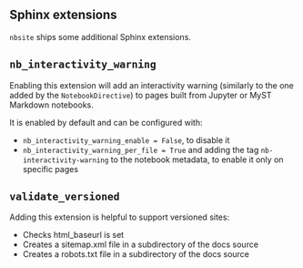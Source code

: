 ## Sphinx extensions

`nbsite` ships some additional Sphinx extensions.

## `nb_interactivity_warning`

Enabling this extension will add an interactivity warning (similarly to the one added by the `NotebookDirective`) to pages built from Jupyter or MyST Markdown notebooks.

It is enabled by default and can be configured with:
- `nb_interactivity_warning_enable = False`, to disable it
- `nb_interactivity_warning_per_file = True` and adding the tag
  `nb-interactivity-warning` to the notebook metadata, to enable it only
  on specific pages


## `validate_versioned`

Adding this extension is helpful to support versioned sites:

- Checks html_baseurl is set
- Creates a sitemap.xml file in a subdirectory of the docs source
- Creates a robots.txt file in a subdirectory of the docs source
